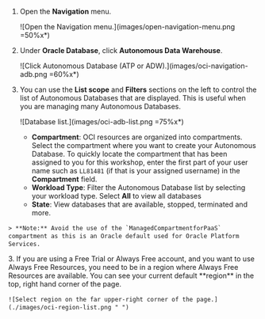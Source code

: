 <!--
    {
        "name":"goto-service-body.md",
        "description":"Navigate to ADB using the OCI Navigation menu. AUTHORS: For expediency, this task uses the ADMIN user/password to open Database Actions. In your workshop, you might want to substitute a different user/password to open Database Actions.",
        "author":"Lauran K. Serhal, Consulting User Assistance Developer",
        "lastUpdated":"Lauran K. Serhal, February 2025"
    }
-->
1. Open the **Navigation** menu.

    ![Open the Navigation menu.](images/open-navigation-menu.png =50%x*)

2. Under **Oracle Database**, click **Autonomous Data Warehouse**.

    ![Click Autonomous Database (ATP or ADW).](images/oci-navigation-adb.png =60%x*)

3. You can use the **List scope** and **Filters** sections on the left to control the list of Autonomous Databases that are displayed. This is useful when you are managing many Autonomous Databases.

    ![Database list.](images/oci-adb-list.png =75%x*)

    - **Compartment**: OCI resources are organized into compartments. Select the compartment where you want to create your Autonomous Database. <if type="livelabs">To quickly locate the compartment that has been assigned to you for this workshop, enter the first part of your user name such as `LL81481` (if that is your assigned username) in the **Compartment** field.</if>
    - **Workload Type**: Filter the Autonomous Database list by selecting your workload type. Select **All** to view all databases
    - **State**: View databases that are available, stopped, terminated and more.

<if type="freetier">

    > **Note:** Avoid the use of the `ManagedCompartmentforPaaS` compartment as this is an Oracle default used for Oracle Platform Services.

</if>

<if type="freetier">
3. If you are using a Free Trial or Always Free account, and you want to use Always Free Resources, you need to be in a region where Always Free Resources are available. You can see your current default **region** in the top, right hand corner of the page.

    ![Select region on the far upper-right corner of the page.](./images/oci-region-list.png " ")
</if>
